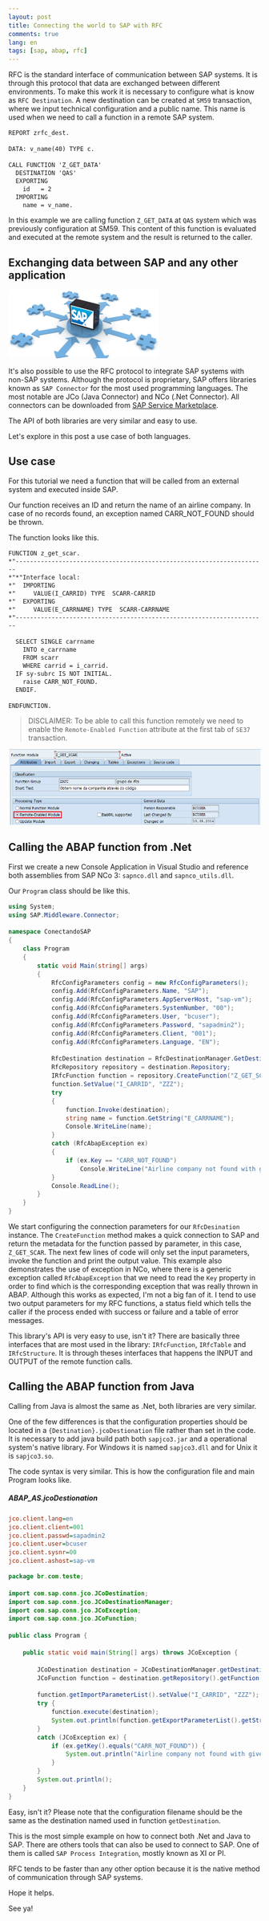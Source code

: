 ```yaml
---
layout: post
title: Connecting the world to SAP with RFC
comments: true
lang: en
tags: [sap, abap, rfc]
---
```


RFC is the standard interface of communication between SAP systems. It is through this protocol that data are exchanged between different environments. To make this work it is necessary to configure what is know as `RFC Destination`. A new destination can be created at `SM59` transaction, where we input technical configuration and a public name. This name is used when we need to call a function in a remote SAP system.

~~~
REPORT zrfc_dest.

DATA: v_name(40) TYPE c.

CALL FUNCTION 'Z_GET_DATA'
  DESTINATION 'QAS'
  EXPORTING
    id   = 2
  IMPORTING
    name = v_name.
~~~
In this example we are calling function `Z_GET_DATA` at `QAS` system which was previously configuration at SM59. This content of this function is evaluated and executed at the remote system and the result is returned to the caller.

## Exchanging data between SAP and any other application

![](/public/images/sap_rfc.png)

It's also possible to use the RFC protocol to integrate SAP systems with non-SAP systems. Although the protocol is proprietary, SAP offers libraries known as `SAP Connector` for the most used programming languages. The most notable are JCo (Java Connector) and NCo (.Net Connector). All connectors can be downloaded from [SAP Service Marketplace](http://service.sap.com/connectors).

The API of both libraries are very similar and easy to use.

Let's explore in this post a use case of both languages.

## Use case

For this tutorial we need a function that will be called from an external system and executed inside SAP.

Our function receives an ID and return the name of an airline company. In case of no records found, an exception named CARR_NOT_FOUND should be thrown.

The function looks like this.

~~~
FUNCTION z_get_scar.
*"----------------------------------------------------------------------
*"*"Interface local:
*"  IMPORTING
*"     VALUE(I_CARRID) TYPE  SCARR-CARRID
*"  EXPORTING
*"     VALUE(E_CARRNAME) TYPE  SCARR-CARRNAME
*"----------------------------------------------------------------------

  SELECT SINGLE carrname
    INTO e_carrname
    FROM scarr
    WHERE carrid = i_carrid.
  IF sy-subrc IS NOT INITIAL.
    raise CARR_NOT_FOUND.
  ENDIF.

ENDFUNCTION.
~~~

> DISCLAIMER: To be able to call this function remotely we need to enable the `Remote-Enabled Function` attribute at the first tab of `SE37` transaction.


![](/public/images/se37-rfc-header-info.png)

## Calling the ABAP function from .Net

First we create a new Console Application in Visual Studio and reference both assemblies from SAP NCo 3: `sapnco.dll` and `sapnco_utils.dll`.

Our `Program` class should be like this.

~~~csharp
using System;
using SAP.Middleware.Connector;

namespace ConectandoSAP
{
    class Program
    {
        static void Main(string[] args)
        {
            RfcConfigParameters config = new RfcConfigParameters();
            config.Add(RfcConfigParameters.Name, "SAP");
            config.Add(RfcConfigParameters.AppServerHost, "sap-vm");
            config.Add(RfcConfigParameters.SystemNumber, "00");
            config.Add(RfcConfigParameters.User, "bcuser");
            config.Add(RfcConfigParameters.Password, "sapadmin2");
            config.Add(RfcConfigParameters.Client, "001");
            config.Add(RfcConfigParameters.Language, "EN");

            RfcDestination destination = RfcDestinationManager.GetDestination(config);
            RfcRepository repository = destination.Repository;
            IRfcFunction function = repository.CreateFunction("Z_GET_SCAR");
            function.SetValue("I_CARRID", "ZZZ");
            try
            {
                function.Invoke(destination);
                string name = function.GetString("E_CARRNAME");
                Console.WriteLine(name);
            }
            catch (RfcAbapException ex)
            {
                if (ex.Key == "CARR_NOT_FOUND")
                    Console.WriteLine("Airline company not found with given id.");
            }
            Console.ReadLine();
        }
    }
}
~~~

We start configuring the connection parameters for our `RfcDesination` instance.
The `CreateFunction` method makes a quick connection to SAP and return the metadata for the function passed by parameter, in this case, `Z_GET_SCAR`. The next few lines of code will only set the input parameters, invoke the function and print the output value. This example also demonstrates the use of exception in NCo, where there is a generic exception called `RfcAbapException` that we need to read the `Key` property in order to find which is the corresponding exception that was really thrown in ABAP. Although this works as expected, I'm not a big fan of it. I tend to use two output parameters for my RFC functions, a status field which tells the caller if the process ended with success or failure and a table of error messages.

This library's API is very easy to use, isn't it? There are basically three interfaces that are most used in the library: `IRfcFunction`, `IRfcTable` and `IRfcStructure`. It is through theses interfaces that happens the INPUT and OUTPUT of the remote function calls.

## Calling the ABAP function from Java

Calling from Java is almost the same as .Net, both libraries are very similar.

One of the few differences is that the configuration properties should be located in a `{Destination}.jcoDestionation` file rather than set in the code.
It is necessary to add java build path both `sapjco3.jar` and a operational system's native library. For Windows it is named `sapjco3.dll` and for Unix it is `sapjco3.so`.

The code syntax is very similar. This is how the configuration file and main Program looks like.

##### ABAP_AS.jcoDestionation
~~~ini
jco.client.lang=en
jco.client.client=001
jco.client.passwd=sapadmin2
jco.client.user=bcuser
jco.client.sysnr=00
jco.client.ashost=sap-vm
~~~

~~~java
package br.com.teste;

import com.sap.conn.jco.JCoDestination;
import com.sap.conn.jco.JCoDestinationManager;
import com.sap.conn.jco.JCoException;
import com.sap.conn.jco.JCoFunction;

public class Program {

	public static void main(String[] args) throws JCoException {

        JCoDestination destination = JCoDestinationManager.getDestination("ABAP_AS");
        JCoFunction function = destination.getRepository().getFunction("Z_GET_SCAR");

        function.getImportParameterList().setValue("I_CARRID", "ZZZ");
        try {
            function.execute(destination);
            System.out.println(function.getExportParameterList().getString("E_CARRNAME"));
        }
        catch (JCoException ex) {
            if (ex.getKey().equals("CARR_NOT_FOUND")) {
                System.out.println("Airline company not found with given id.");
            }
        }
        System.out.println();
    }
}
~~~

Easy, isn't it? Please note that the configuration filename should be the same as the destination named used in function `getDestination`.

This is the most simple example on how to connect both .Net and Java to SAP. There are others tools that can also be used to connect to SAP. One of them is called `SAP Process Integration`, mostly known as XI or PI.

RFC tends to be faster than any other option because it is the native method of communication through SAP systems.

Hope it helps.

See ya!